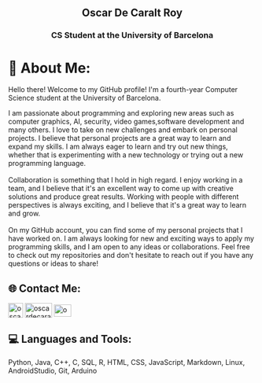 <h2 align="center"> Oscar De Caralt Roy </h2>
<h3 align="center"> CS Student at the University of Barcelona </h3>



# 💫 About Me:
Hello there! Welcome to my GitHub profile! I'm a fourth-year Computer Science student at the University of Barcelona.

I am passionate about programming and exploring new areas such as computer graphics, AI, security, video games,software development and many others. I love to take on new challenges and embark on personal projects. I believe that personal projects are a great way to learn and expand my skills. I am always eager to learn and try out new things, whether that is experimenting with a new technology or trying out a new programming language.<br><br>Collaboration is something that I hold in high regard. I enjoy working in a team, and I believe that it's an excellent way to come up with creative solutions and produce great results. Working with people with different perspectives is always exciting, and I believe that it's a great way to learn and grow.<br><br>On my GitHub account, you can find some of my personal projects that I have worked on. I am always looking for new and exciting ways to apply my programming skills, and I am open to any ideas or collaborations. Feel free to check out my repositories and don't hesitate to reach out if you have any questions or ideas to share!<br>


## 🌐 Contact Me:

</p>
<a href="https://www.instagram.com/oscardecaralt/" target="blank"><img align="center" src="https://upload.wikimedia.org/wikipedia/commons/thumb/9/95/Instagram_logo_2022.svg/768px-Instagram_logo_2022.svg.png" alt="oscardecaralt" height="30" width="30" /></a>
<a href="https://twitter.com/oscardecaralt" target="blank"><img align="center" src="https://logos-world.net/wp-content/uploads/2020/04/Twitter-Symbol.png" alt="oscardecaralt" height="30" width="55" /></a> 
<a href="https://mail.google.com/mail/u/0/?tab=rm&ogbl#inbox?compose=CllgCJTLGtpPCQlbgNcbBPrBcgbpcxFVVFwNtPrCRRSfPzbDnBRwwXrTlplVfpCqVNSxblNfQRL" target="blank"><img align="center" src="https://mailmeteor.com/logos/assets/PNG/Gmail_Logo_512px.png" alt="oscardecaraltroy@gmail.com" height="25" width="35" /></a>

</p>

## 💻 Languages and Tools:

Python, Java, C++, C, SQL, R, HTML, CSS, JavaScript, Markdown, Linux, AndroidStudio, Git, Arduino


